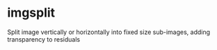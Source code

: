 # imgsplit
Split image vertically or horizontally into fixed size sub-images, adding transparency to residuals
